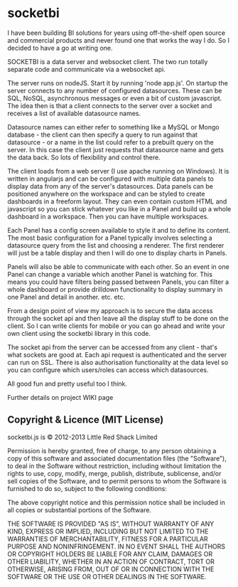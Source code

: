 # socketbi
I have been building BI solutions for years using off-the-shelf open source and commercial products and never found one that works the way I do. So I decided to have a go at writing one.

SOCKETBI is a data server and websocket client.  The two run totally separate code and communicate via a websocket api. 

The server runs on nodeJS. Start it by running 'node app.js'. On startup the server connects to any number of configured datasources. These can be SQL, NoSQL, asynchronous messages or even a bit of custom javascript. The idea then is that a client connects to the server over a socket and receives a list of available datasource names. 

Datasource names can either refer to something like a MySQL or Mongo database - the client can then specify a query to run against that datasource - or a name in the list could refer to a prebuilt query on the server. In this case the client just requests that datasource name and gets the data back. So lots of flexibility and control there.

The client loads from a web server (I use apache running on Windows). It is written in angularjs and can be configured with multiple data panels to display data from any of the server's datasources. Data panels can be positioned anywhere on the workspace and can be styled to create dashboards in a freeform layout. They can even contain custom HTML and javascript so you can stick whatever you like in a Panel and build up a whole dashboard in a workspace. Then you can have multiple workspaces. 

Each Panel has a config screen available to style it and to define its content. The most basic configuration for a Panel typically involves selecting a datasource query from the list and choosing a renderer. The first renderer will just be a table display and then I will do one to display charts in Panels. 

Panels will also be able to communicate with each other. So an event in one Panel can change a variable which another Panel is watching for. This means you could have filters being passed between Panels, you can filter a whole dashboard or provide drilldown functionality to display summary in one Panel and detail in another. etc. etc. 

From a design point of view my approach is to secure the data access through the socket api and then leave all the display stuff to be done on the client. So I can write clients for mobile or you can go ahead and write your own client using the socketbi library in this code.

The socket api from the server can be accessed from any client - that's what sockets are good at. Each api request is authenticated and the server can run on SSL. There is also authorisation functionality at the data level so you can configure which users/roles can access which datasources.

All good fun and pretty useful too I think.

Further details on project WIKI page

## Copyright & Licence (MIT License)

socketbi.js is © 2012-2013 Little Red Shack Limited

Permission is hereby granted, free of charge, to any person obtaining a copy of this software and associated documentation files (the "Software"), to deal in the Software without restriction, including without limitation the rights to use, copy, modify, merge, publish, distribute, sublicense, and/or sell copies of the Software, and to permit persons to whom the Software is furnished to do so, subject to the following conditions:

The above copyright notice and this permission notice shall be included in all copies or substantial portions of the Software.

THE SOFTWARE IS PROVIDED "AS IS", WITHOUT WARRANTY OF ANY KIND, EXPRESS OR IMPLIED, INCLUDING BUT NOT LIMITED TO THE WARRANTIES OF MERCHANTABILITY, FITNESS FOR A PARTICULAR PURPOSE AND NONINFRINGEMENT. IN NO EVENT SHALL THE AUTHORS OR COPYRIGHT HOLDERS BE LIABLE FOR ANY CLAIM, DAMAGES OR OTHER LIABILITY, WHETHER IN AN ACTION OF CONTRACT, TORT OR OTHERWISE, ARISING FROM, OUT OF OR IN CONNECTION WITH THE SOFTWARE OR THE USE OR OTHER DEALINGS IN THE SOFTWARE.
